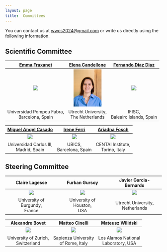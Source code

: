 ```yaml
---
layout: page
title:  Committees
---
```


You can contact us at [wwcs2024@gmail.com](mailto:wwcs2024@gmail.com) or write us directly using the following information.

## Scientific Committee

|[Emma Fraxanet]()|[Elena Candellone](elenacandellone.github.io)|[Fernando Diaz Diaz]()|
|:-------------------------:|:-------------------------:|:-------------------------:|
|<img src="/assets/image24/committee/emma" height="120px"  />| <img src="/assets/image24/committee/elena.jpeg" height="120px"  />| <img src="/assets/image24/committee/fer" height="120px"  />|
|Universidad Pompeu Fabra, <br> Barcelona, Spain | Utrecht University, <br> The Netherlands | IFISC,<br>  Baleairc Islands, Spain |

|[Miguel Angel Casado]()|[Irene Ferri]()|[Ariadna Fosch]()|
|:-------------------------:|:-------------------------:|:-------------------------:|
|<img src="/assets/image24/committee/miguel.jpg" height="120px"  />| <img src="/assets/image24/committee/irene.jpg" height="120px"  />| <img src="/assets/image24/committee/ari.jpg" height="120px"  />|
| Universidad Carlos III, <br> Madrid, Spain | UBICS, <br> Barcelona, Spain | CENTAI Institute, <br> Torino, Italy|


## Steering Committee

|Claire Lagesse|Furkan Gursoy|Javier Garcia-Bernardo|
|:-------------------------:|:-------------------------:|:-------------------------:|
|<img src="/assets/image23/committee/SC/claire.jpg" height="120px" /> | <img src="/assets/image23/committee/SC/furkan.jpg" height="120px" /> | <img src="/assets/image23/committee/SC/javier.jpg" height="120px"  /> | 
|University of Burgundy, <br> France|University of Houston, <br> USA|Utrecht University, <br>  Netherlands|

|Alexandre Bovet|Matteo Cinelli|Mateusz Wiliński|
|:-------------------------:|:-------------------------:|:-------------------------:|
|<img src="/assets/image23/committee/SC/alex.jpg" height="120px" /> | <img src="/assets/image23/committee/SC/matteo.jpg" height="120px"/> | <img src="/assets/image23/committee/SC/mateusz.jpg" height="120px"  />|
|University of Zurich, <br> Switzerland| Sapienza University <br> of Rome, Italy | Los Alamos National <br> Laboratory, USA|

